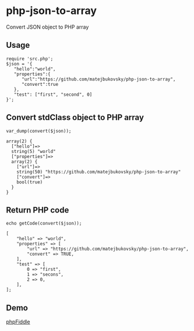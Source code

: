 # php-json-to-array
Convert JSON object to PHP array

## Usage
    require 'src.php';
    $json = '{  
       "hello":"world",
       "properties":{  
          "url":"https://github.com/matejbukovsky/php-json-to-array",
          "convert":true
       },
       "test": ["first", "second", 0]
    }';
## Convert stdClass object to PHP array
    var_dump(convert($json));
    
    array(2) {
      ["hello"]=>
      string(5) "world"
      ["properties"]=>
      array(2) {
        ["url"]=>
        string(50) "https://github.com/matejbukovsky/php-json-to-array"
        ["convert"]=>
        bool(true)
      }
    }
## Return PHP code
    echo getCode(convert($json));
    
    [
        "hello" => "world",
        "properties" => [
            "url" => "https://github.com/matejbukovsky/php-json-to-array",
            "convert" => TRUE,
        ],
        "test" => [
            0 => "first",
            1 => "secons",
            2 => 0,
        ],
    ];
    
## Demo
[phpFiddle](http://phpfiddle.org/main/code/5t9v-rxnf)
